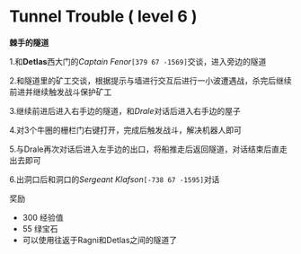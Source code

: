 # Tunnel Trouble ( level 6 )
**棘手的隧道**

1.和**Detlas**西大门的*Captain Fenor*`[379 67 -1569]`交谈，进入旁边的隧道

2.和隧道里的矿工交谈，根据提示与墙进行交互后进行一小波遭遇战，杀完后继续前进并继续触发战斗保护矿工

3.继续前进后进入右手边的隧道，和*Drale*对话后进入右手边的屋子

4.对3个牛圈的栅栏门右键打开，完成后触发战斗，解决机器人即可

5.与Drale再次对话后进入左手边的出口，将船推走后返回隧道，对话结束后直走出去即可

6.出洞口后和洞口的*Sergeant Klafson*`[-738 67 -1595]`对话

		
奖励  

+ 300 经验值 
+ 55 绿宝石
+ 可以使用往返于Ragni和Detlas之间的隧道了